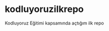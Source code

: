 # kodluyoruzilkrepo
Kodluyoruz Eğitimi kapsamında açtığım ilk repo
<img url="https://raw.githubusercontent.com/Kodluyoruz/taskforce/main/git/odev1/figures/markdown.png"></img>
